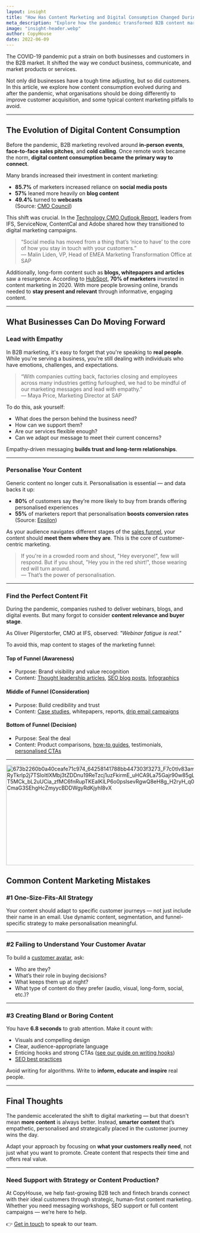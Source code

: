 ```yaml
---
layout: insight
title: "How Has Content Marketing and Digital Consumption Changed During the Past Year?"
meta_description: "Explore how the pandemic transformed B2B content marketing and digital behaviour, and how your brand can adapt with empathy, personalisation, and funnel-driven strategy."
image: "insight-header.webp"
author: CopyHouse
date: 2022-06-09
---
```



The COVID-19 pandemic put a strain on both businesses and customers in the B2B market. It shifted the way we conduct business, communicate, and market products or services.

Not only did businesses have a tough time adjusting, but so did customers. In this article, we explore how content consumption evolved during and after the pandemic, what organisations should be doing differently to improve customer acquisition, and some typical content marketing pitfalls to avoid.

---

## The Evolution of Digital Content Consumption

Before the pandemic, B2B marketing revolved around **in-person events**, **face-to-face sales pitches**, and **cold calling**. Once remote work became the norm, **digital content consumption became the primary way to connect**.

Many brands increased their investment in content marketing:

- **85.7%** of marketers increased reliance on **social media posts**
- **57%** leaned more heavily on **blog content**
- **49.4%** turned to **webcasts**  
(Source: [CMO Council](https://cmocouncil.org/))

This shift was crucial. In the [Technology CMO Outlook Report](https://www.copyhouse.io/technology-cmo-outlook-report), leaders from IFS, ServiceNow, ContentCal and Adobe shared how they transitioned to digital marketing campaigns.

> “Social media has moved from a thing that’s ‘nice to have’ to the core of how you stay in touch with your customers.”  
> — Malin Liden, VP, Head of EMEA Marketing Transformation Office at SAP

Additionally, long-form content such as **blogs, whitepapers and articles** saw a resurgence. According to [HubSpot](https://blog.hubspot.com/marketing/state-of-marketing), **70% of marketers** invested in content marketing in 2020. With more people browsing online, brands needed to **stay present and relevant** through informative, engaging content.

---

## What Businesses Can Do Moving Forward

### Lead with Empathy

In B2B marketing, it's easy to forget that you're speaking to **real people**. While you're serving a business, you're still dealing with individuals who have emotions, challenges, and expectations.

> “With companies cutting back, factories closing and employees across many industries getting furloughed, we had to be mindful of our marketing messages and lead with empathy.”  
> — Maya Price, Marketing Director at SAP

To do this, ask yourself:

- What does the person behind the business need?
- How can we support them?
- Are our services flexible enough?
- Can we adapt our message to meet their current concerns?

Empathy-driven messaging **builds trust and long-term relationships**.

---

### Personalise Your Content

Generic content no longer cuts it. Personalisation is essential — and data backs it up:

- **80%** of customers say they’re more likely to buy from brands offering personalised experiences  
- **55%** of marketers report that personalisation **boosts conversion rates**  
(Source: [Epsilon](https://www.epsilon.com/us/insights/resources/personalization-trends-and-tips))

As your audience navigates different stages of the [sales funnel](https://www.copyhouse.io/blog/everything-you-need-to-know-about-the-b2b-sales-funnel), your content should **meet them where they are**. This is the core of customer-centric marketing.

> If you're in a crowded room and shout, "Hey everyone!", few will respond. But if you shout, "Hey you in the red shirt!", those wearing red will turn around.  
> — That’s the power of personalisation.

---

### Find the Perfect Content Fit

During the pandemic, companies rushed to deliver webinars, blogs, and digital events. But many forgot to consider **content relevance and buyer stage**.

As Oliver Pilgerstorfer, CMO at IFS, observed: *"Webinar fatigue is real."*

To avoid this, map content to stages of the marketing funnel:

#### Top of Funnel (Awareness)

- Purpose: Brand visibility and value recognition  
- Content: [Thought leadership articles](https://www.copyhouse.io/blog/why-personal-branding-is-important-in-tech), [SEO blog posts](https://www.copyhouse.io/blog/how-to-refresh-your-content-to-improve-your-seo-rankings), [Infographics](https://www.copyhouse.io/services/graphic-design)

#### Middle of Funnel (Consideration)

- Purpose: Build credibility and trust  
- Content: [Case studies](https://www.copyhouse.io/work), whitepapers, reports, [drip email campaigns](https://www.copyhouse.io/services/email-marketing)

#### Bottom of Funnel (Decision)

- Purpose: Seal the deal  
- Content: Product comparisons, [how-to guides](https://www.copyhouse.io/blog/long-form-vs-short-form-content), testimonials, [personalised CTAs](https://www.copyhouse.io/contact)

---

<img width="564" height="269" alt="673b2260b0a40ceafe71c974_64258141788bb447303f3273_F7c0tlv83amXwNU5RyTkrlp2j7TSloItlXMbj3tZDDnu19ReTzcj1uzFkirmE_uHCA9La75Gajr90w85gL3av2BqT5MCk_bL2uUCia_zfMC6fnRupTKEaIKlLP6o0pslsevRgwQ8eH8g_H2ryH_q0o1Pe5z8CmaG3SEhgHcZmyycBDDWgyRdKjyhI8vX" src="https://github.com/user-attachments/assets/b88d95d8-b89b-4305-aff7-808cdc511fc0" />


## Common Content Marketing Mistakes

### #1 One-Size-Fits-All Strategy

Your content should adapt to specific customer journeys — not just include their name in an email. Use dynamic content, segmentation, and funnel-specific strategy to make personalisation meaningful.

---

### #2 Failing to Understand Your Customer Avatar

To build a [customer avatar](https://www.copyhouse.io/blog/how-can-b2b-marketers-adapt-to-gen-z-buyers), ask:

- Who are they?
- What’s their role in buying decisions?
- What keeps them up at night?
- What type of content do they prefer (audio, visual, long-form, social, etc.)?

---

### #3 Creating Bland or Boring Content

You have **6.8 seconds** to grab attention. Make it count with:

- Visuals and compelling design
- Clear, audience-appropriate language
- Enticing hooks and strong CTAs ([see our guide on writing hooks](https://www.copyhouse.io/blog/tips-and-tricks-on-creating-engaging-introductions-and-hooks))
- [SEO best practices](https://www.copyhouse.io/blog/everything-you-need-to-know-about-seo)

Avoid writing for algorithms. Write to **inform, educate and inspire** real people.

---

## Final Thoughts

The pandemic accelerated the shift to digital marketing — but that doesn't mean **more content** is always better. Instead, **smarter content** that’s empathetic, personalised and strategically placed in the customer journey wins the day.

Adapt your approach by focusing on **what your customers really need**, not just what you want to promote. Create content that respects their time and offers real value.

---

### Need Support with Strategy or Content Production?

At CopyHouse, we help fast-growing B2B tech and fintech brands connect with their ideal customers through strategic, human-first content marketing. Whether you need messaging workshops, SEO support or full content campaigns — we’re here to help.

👉 [Get in touch](https://www.copyhouse.io/contact) to speak to our team.
